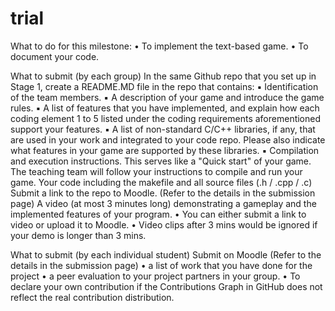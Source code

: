 # trial

What to do for this milestone:
• To implement the text-based game.
• To document your code.

What to submit (by each group)
In the same Github repo that you set up in Stage 1, create a README.MD file in the repo that contains:
▪ Identification of the team members.
▪ A description of your game and introduce the game rules.
▪ A list of features that you have implemented, and explain how each coding element 1 to 5 listed under the coding requirements aforementioned support your features.
▪ A list of non-standard C/C++ libraries, if any, that are used in your work and integrated to your code repo. Please also indicate what features in your game are supported by these libraries.
▪ Compilation and execution instructions. This serves like a "Quick start" of your game. The teaching team will follow your instructions to compile and run your
game.
Your code including the makefile and all source files (.h / .cpp / .c)
Submit a link to the repo to Moodle. (Refer to the details in the submission page)
A video (at most 3 minutes long) demonstrating a gameplay and the implemented features of your program.
• You can either submit a link to video or upload it to Moodle.
• Video clips after 3 mins would be ignored if your demo is longer than 3 mins.

What to submit (by each individual student)
Submit on Moodle (Refer to the details in the submission page)
• a list of work that you have done for the project
• a peer evaluation to your project partners in your group.
• To declare your own contribution if the Contributions Graph in GitHub does not reflect the real contribution distribution.
